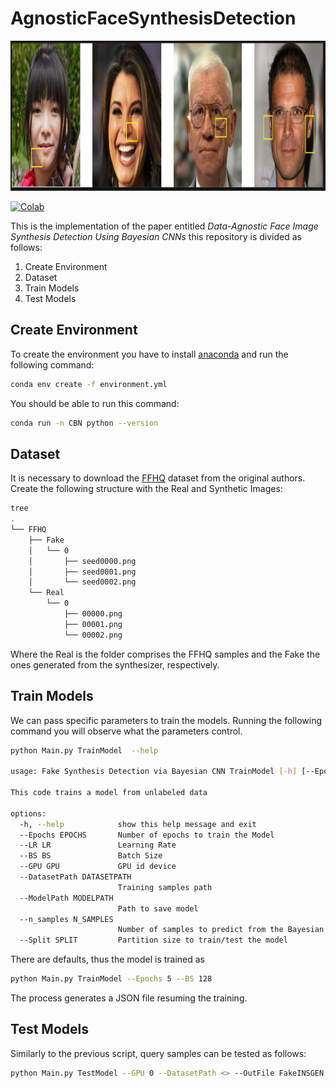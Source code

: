 # AgnosticFaceSynthesisDetection

<img src="https://github.com/kopepod/AgnosticFaceSynthesisDetection/blob/main/FIGS/Pipeline.png" width="1200" height="240" />

[![Colab](https://colab.research.google.com/assets/colab-badge.svg)](https://colab.research.google.com/drive/1Ifrd_-ogXG6KM8Lb3w72GXclZjXB9dvz)


This is the implementation of the paper entitled _Data-Agnostic Face Image Synthesis Detection Using Bayesian CNNs_ this repository is divided as follows:

1. Create Environment
2. Dataset
3. Train Models
4. Test Models

## Create Environment

To create the environment you have to install [anaconda](https://www.anaconda.com/download) and run the following command:
```bash
conda env create -f environment.yml
```
You should be able to run this command:
```bash
conda run -n CBN python --version
```
## Dataset

It is necessary to download the [FFHQ](https://github.com/NVlabs/ffhq-dataset) dataset from the original authors. Create the following structure with the Real and Synthetic Images:

```bash
tree
.
└── FFHQ
    ├── Fake
    │   └── 0
    │       ├── seed0000.png
    │       ├── seed0001.png
    │       └── seed0002.png
    └── Real
        └── 0
            ├── 00000.png
            ├── 00001.png
            └── 00002.png
```
Where the Real is the folder comprises the FFHQ samples and the Fake the ones generated from the synthesizer, respectively.

## Train Models

We can pass specific parameters to train the models. Running the following command you will observe what the parameters control.

```bash
python Main.py TrainModel  --help 

usage: Fake Synthesis Detection via Bayesian CNN TrainModel [-h] [--Epochs EPOCHS] [--LR LR] [--BS BS] [--GPU GPU] [--DatasetPath DATASETPATH] [--ModelPath MODELPATH] [--n_samples N_SAMPLES] [--Split SPLIT]

This code trains a model from unlabeled data

options:
  -h, --help            show this help message and exit
  --Epochs EPOCHS       Number of epochs to train the Model
  --LR LR               Learning Rate
  --BS BS               Batch Size
  --GPU GPU             GPU id device
  --DatasetPath DATASETPATH
                        Training samples path
  --ModelPath MODELPATH
                        Path to save model
  --n_samples N_SAMPLES
                        Number of samples to predict from the Bayesian Model
  --Split SPLIT         Partition size to train/test the model

```

There are defaults, thus the model is trained as

```bash
python Main.py TrainModel --Epochs 5 --BS 128
```
The process generates a JSON file resuming the training.

## Test Models

Similarly to the previous script, query samples can be tested as follows:

```bash
python Main.py TestModel --GPU 0 --DatasetPath <> --OutFile FakeINSGEN.json --ModelPath ./MODELS/<>/
```




